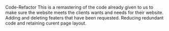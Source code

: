 Code-Refactor
This is a remastering of the code already given to us to make sure the website meets the clients wants and needs for their website.
Adding and deleting featers that have been requested.
Reducing redundant code and retaining curent page layout. 